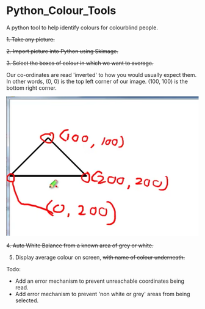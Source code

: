 # Python_Colour_Tools
A python tool to help identify colours for colourblind people.

~~1. Take any picture.~~

~~2. Import picture into Python using Skimage.~~

~~3. Select the boxes of colour in which we want to average.~~

Our co-ordinates are read 'inverted' to how you would usually expect them. 
In other words, (0, 0) is the top left corner of our image. (100, 100) is the bottom right corner.

![A quick photo representation](.README_images/Coordinate_Demonstration.png)

~~4. Auto White Balance from a known area of grey or white.~~

5. Display average colour on screen, ~~with name of colour underneath.~~

Todo:
- Add an error mechanism to prevent unreachable coordinates being read.
- Add error mechanism to prevent 'non white or grey' areas from being selected.


